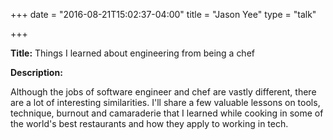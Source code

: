 +++
date = "2016-08-21T15:02:37-04:00"
title = "Jason Yee"
type = "talk"

+++

<div class="span-15  ">
  <div class="span-15  last ">
  <p><strong>Title:</strong>
Things I learned about engineering from being a chef
</p>

<p><strong>Description:</strong></p>

<p>
Although the jobs of software engineer and chef are vastly different, there are a lot of interesting similarities. I'll share a few valuable lessons on tools, technique, burnout and camaraderie that I learned while cooking in some of the world's best restaurants and how they apply to working in tech.
</p>
<p>

  </div>
</div>

